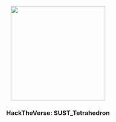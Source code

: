<p align="center">
<img align="center" width="250" src="https://github.com/jspw/HackTheVerse_SUST_Tetrahedron/raw/main/assets/logo.png">
<h3 align="center">HackTheVerse: SUST_Tetrahedron</h3>
</p>
